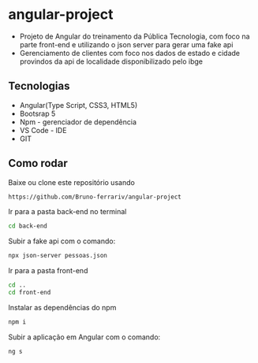 # angular-project

- Projeto de Angular do treinamento da Pública Tecnologia, com foco na parte front-end e utilizando o json server para gerar uma fake api
- Gerenciamento de clientes com foco nos dados de estado e cidade provindos da api de localidade disponibilizado pelo ibge

## Tecnologias
- Angular(Type Script, CSS3, HTML5)
- Bootsrap 5
- Npm - gerenciador de dependência
- VS Code - IDE
- GIT

## Como rodar

Baixe ou clone este repositório usando 
```bash
https://github.com/Bruno-ferrariv/angular-project
```
Ir para a pasta back-end no terminal
```bash
cd back-end
```
Subir a fake api com o comando:
```bash
npx json-server pessoas.json
```
Ir para a pasta front-end
```bash
cd ..
cd front-end
```
Instalar as dependências do npm
```bash
npm i
```
Subir a aplicação em Angular com o comando:
```bash
ng s
```
